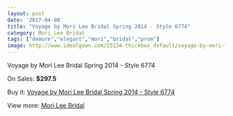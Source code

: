 ```yaml
---
layout: post
date: '2017-04-08'
title: "Voyage by Mori Lee Bridal Spring 2014 - Style 6774"
category: Mori Lee Bridal
tags: ["demure","elegant","mori","bridal","prom"]
image: http://www.idealgown.com/15134-thickbox_default/voyage-by-mori-lee-bridal-spring-2014-style-6774.jpg
---
```

Voyage by Mori Lee Bridal Spring 2014 - Style 6774

On Sales: **$297.5**
<a href="https://www.idealgown.com/en/mori-lee-bridal/6069-voyage-by-mori-lee-bridal-spring-2014-style-6774.html"><amp-img layout="responsive" width="600" height="600" src="//www.idealgown.com/15134-thickbox_default/voyage-by-mori-lee-bridal-spring-2014-style-6774.jpg" alt="Voyage by Mori Lee Bridal Spring 2014 - Style 6774 0" /></a>
<a href="https://www.idealgown.com/en/mori-lee-bridal/6069-voyage-by-mori-lee-bridal-spring-2014-style-6774.html"><amp-img layout="responsive" width="600" height="600" src="//www.idealgown.com/15135-thickbox_default/voyage-by-mori-lee-bridal-spring-2014-style-6774.jpg" alt="Voyage by Mori Lee Bridal Spring 2014 - Style 6774 1" /></a>
<a href="https://www.idealgown.com/en/mori-lee-bridal/6069-voyage-by-mori-lee-bridal-spring-2014-style-6774.html"><amp-img layout="responsive" width="600" height="600" src="//www.idealgown.com/15133-thickbox_default/voyage-by-mori-lee-bridal-spring-2014-style-6774.jpg" alt="Voyage by Mori Lee Bridal Spring 2014 - Style 6774 2" /></a>

Buy it: [Voyage by Mori Lee Bridal Spring 2014 - Style 6774](https://www.idealgown.com/en/mori-lee-bridal/6069-voyage-by-mori-lee-bridal-spring-2014-style-6774.html "Voyage by Mori Lee Bridal Spring 2014 - Style 6774")

View more: [Mori Lee Bridal](https://www.idealgown.com/en/90-mori-lee-bridal "Mori Lee Bridal")